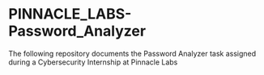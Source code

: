 # PINNACLE_LABS-Password_Analyzer
The following repository documents the Password Analyzer task assigned during a Cybersecurity Internship at Pinnacle Labs
